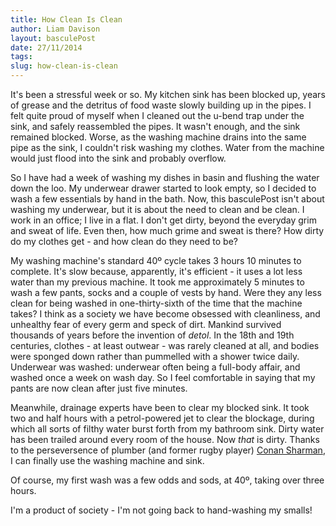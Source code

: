 ```yaml
---
title: How Clean Is Clean
author: Liam Davison
layout: basculePost
date: 27/11/2014
tags: 
slug: how-clean-is-clean
---
```

It's been a stressful week or so. My kitchen sink has been blocked up, years of grease and the detritus of food waste slowly building up in the pipes. I felt quite proud of myself when I cleaned out the u-bend trap under the sink, and safely reassembled the pipes. It wasn't enough, and the sink remained blocked. Worse, as the washing machine drains into the same pipe as the sink, I couldn't risk washing my clothes. Water from the machine would just flood into the sink and probably overflow.

So I have had a week of washing my dishes in basin and flushing the water down the loo. My underwear drawer started to look empty, so I decided to wash a few essentials by hand in the bath. Now, this basculePost isn't about washing my underwear, but it is about the need to clean and be clean. I work in an office; I live in a flat. I don't get dirty, beyond the everyday grim and sweat of life. Even then, how much grime and sweat is there? How dirty do my clothes get - and how clean do they need to be?

My washing machine's standard 40º cycle takes 3 hours 10 minutes to complete. It's slow because, apparently, it's efficient - it uses a lot less water than my previous machine. It took me approximately 5 minutes to wash a few pants, socks and a couple of vests by hand. Were they any less clean for being washed in one-thirty-sixth of the time that the machine takes? I think as a society we have become obsessed with cleanliness, and unhealthy fear of every germ and speck of dirt. Mankind survived thousands of years before the invention of _detol_. In the 18th and 19th centuries, clothes - at least outwear - was rarely cleaned at all, and bodies were sponged down rather than pummelled with a shower twice daily. Underwear was washed: underwear often being a full-body affair, and washed once a week on wash day. So I feel comfortable in saying that my pants are now clean after just five minutes.

Meanwhile, drainage experts have been to clear my blocked sink. It took two and half hours with a petrol-powered jet to clear the blockage, during which all sorts of filthy water burst forth from my bathroom sink. Dirty water has been trailed around every room of the house. Now _that_ is dirty. Thanks to the perseversence of plumber (and former rugby player) [Conan Sharman](http://www.conansharmanplumbing.co.uk/ "Conan Sharman Plumbing"), I can finally use the washing machine and sink.

Of course, my first wash was a few odds and sods, at 40º, taking over three hours.

I'm a product of society - I'm not going back to hand-washing my smalls!

